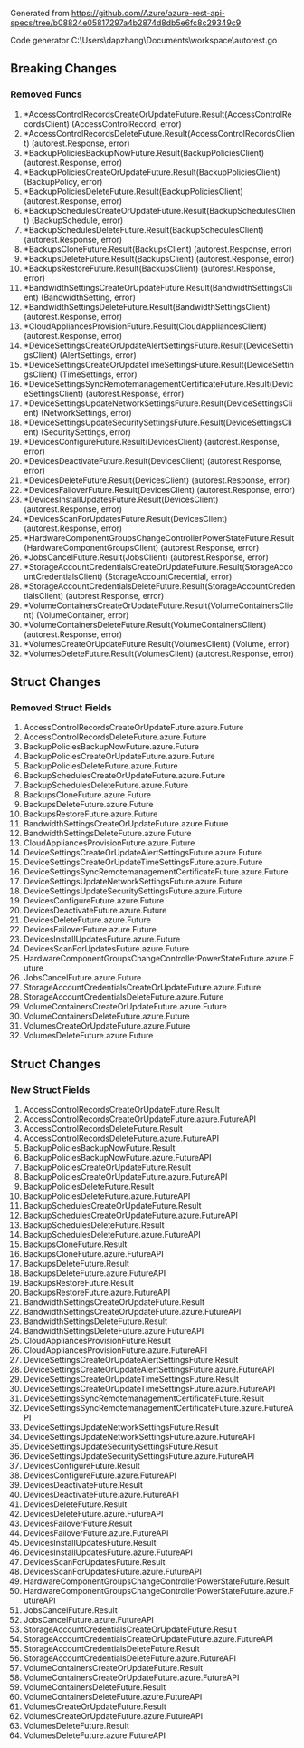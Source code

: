 Generated from https://github.com/Azure/azure-rest-api-specs/tree/b08824e05817297a4b2874d8db5e6fc8c29349c9

Code generator C:\Users\dapzhang\Documents\workspace\autorest.go

## Breaking Changes

### Removed Funcs

1. *AccessControlRecordsCreateOrUpdateFuture.Result(AccessControlRecordsClient) (AccessControlRecord, error)
1. *AccessControlRecordsDeleteFuture.Result(AccessControlRecordsClient) (autorest.Response, error)
1. *BackupPoliciesBackupNowFuture.Result(BackupPoliciesClient) (autorest.Response, error)
1. *BackupPoliciesCreateOrUpdateFuture.Result(BackupPoliciesClient) (BackupPolicy, error)
1. *BackupPoliciesDeleteFuture.Result(BackupPoliciesClient) (autorest.Response, error)
1. *BackupSchedulesCreateOrUpdateFuture.Result(BackupSchedulesClient) (BackupSchedule, error)
1. *BackupSchedulesDeleteFuture.Result(BackupSchedulesClient) (autorest.Response, error)
1. *BackupsCloneFuture.Result(BackupsClient) (autorest.Response, error)
1. *BackupsDeleteFuture.Result(BackupsClient) (autorest.Response, error)
1. *BackupsRestoreFuture.Result(BackupsClient) (autorest.Response, error)
1. *BandwidthSettingsCreateOrUpdateFuture.Result(BandwidthSettingsClient) (BandwidthSetting, error)
1. *BandwidthSettingsDeleteFuture.Result(BandwidthSettingsClient) (autorest.Response, error)
1. *CloudAppliancesProvisionFuture.Result(CloudAppliancesClient) (autorest.Response, error)
1. *DeviceSettingsCreateOrUpdateAlertSettingsFuture.Result(DeviceSettingsClient) (AlertSettings, error)
1. *DeviceSettingsCreateOrUpdateTimeSettingsFuture.Result(DeviceSettingsClient) (TimeSettings, error)
1. *DeviceSettingsSyncRemotemanagementCertificateFuture.Result(DeviceSettingsClient) (autorest.Response, error)
1. *DeviceSettingsUpdateNetworkSettingsFuture.Result(DeviceSettingsClient) (NetworkSettings, error)
1. *DeviceSettingsUpdateSecuritySettingsFuture.Result(DeviceSettingsClient) (SecuritySettings, error)
1. *DevicesConfigureFuture.Result(DevicesClient) (autorest.Response, error)
1. *DevicesDeactivateFuture.Result(DevicesClient) (autorest.Response, error)
1. *DevicesDeleteFuture.Result(DevicesClient) (autorest.Response, error)
1. *DevicesFailoverFuture.Result(DevicesClient) (autorest.Response, error)
1. *DevicesInstallUpdatesFuture.Result(DevicesClient) (autorest.Response, error)
1. *DevicesScanForUpdatesFuture.Result(DevicesClient) (autorest.Response, error)
1. *HardwareComponentGroupsChangeControllerPowerStateFuture.Result(HardwareComponentGroupsClient) (autorest.Response, error)
1. *JobsCancelFuture.Result(JobsClient) (autorest.Response, error)
1. *StorageAccountCredentialsCreateOrUpdateFuture.Result(StorageAccountCredentialsClient) (StorageAccountCredential, error)
1. *StorageAccountCredentialsDeleteFuture.Result(StorageAccountCredentialsClient) (autorest.Response, error)
1. *VolumeContainersCreateOrUpdateFuture.Result(VolumeContainersClient) (VolumeContainer, error)
1. *VolumeContainersDeleteFuture.Result(VolumeContainersClient) (autorest.Response, error)
1. *VolumesCreateOrUpdateFuture.Result(VolumesClient) (Volume, error)
1. *VolumesDeleteFuture.Result(VolumesClient) (autorest.Response, error)

## Struct Changes

### Removed Struct Fields

1. AccessControlRecordsCreateOrUpdateFuture.azure.Future
1. AccessControlRecordsDeleteFuture.azure.Future
1. BackupPoliciesBackupNowFuture.azure.Future
1. BackupPoliciesCreateOrUpdateFuture.azure.Future
1. BackupPoliciesDeleteFuture.azure.Future
1. BackupSchedulesCreateOrUpdateFuture.azure.Future
1. BackupSchedulesDeleteFuture.azure.Future
1. BackupsCloneFuture.azure.Future
1. BackupsDeleteFuture.azure.Future
1. BackupsRestoreFuture.azure.Future
1. BandwidthSettingsCreateOrUpdateFuture.azure.Future
1. BandwidthSettingsDeleteFuture.azure.Future
1. CloudAppliancesProvisionFuture.azure.Future
1. DeviceSettingsCreateOrUpdateAlertSettingsFuture.azure.Future
1. DeviceSettingsCreateOrUpdateTimeSettingsFuture.azure.Future
1. DeviceSettingsSyncRemotemanagementCertificateFuture.azure.Future
1. DeviceSettingsUpdateNetworkSettingsFuture.azure.Future
1. DeviceSettingsUpdateSecuritySettingsFuture.azure.Future
1. DevicesConfigureFuture.azure.Future
1. DevicesDeactivateFuture.azure.Future
1. DevicesDeleteFuture.azure.Future
1. DevicesFailoverFuture.azure.Future
1. DevicesInstallUpdatesFuture.azure.Future
1. DevicesScanForUpdatesFuture.azure.Future
1. HardwareComponentGroupsChangeControllerPowerStateFuture.azure.Future
1. JobsCancelFuture.azure.Future
1. StorageAccountCredentialsCreateOrUpdateFuture.azure.Future
1. StorageAccountCredentialsDeleteFuture.azure.Future
1. VolumeContainersCreateOrUpdateFuture.azure.Future
1. VolumeContainersDeleteFuture.azure.Future
1. VolumesCreateOrUpdateFuture.azure.Future
1. VolumesDeleteFuture.azure.Future

## Struct Changes

### New Struct Fields

1. AccessControlRecordsCreateOrUpdateFuture.Result
1. AccessControlRecordsCreateOrUpdateFuture.azure.FutureAPI
1. AccessControlRecordsDeleteFuture.Result
1. AccessControlRecordsDeleteFuture.azure.FutureAPI
1. BackupPoliciesBackupNowFuture.Result
1. BackupPoliciesBackupNowFuture.azure.FutureAPI
1. BackupPoliciesCreateOrUpdateFuture.Result
1. BackupPoliciesCreateOrUpdateFuture.azure.FutureAPI
1. BackupPoliciesDeleteFuture.Result
1. BackupPoliciesDeleteFuture.azure.FutureAPI
1. BackupSchedulesCreateOrUpdateFuture.Result
1. BackupSchedulesCreateOrUpdateFuture.azure.FutureAPI
1. BackupSchedulesDeleteFuture.Result
1. BackupSchedulesDeleteFuture.azure.FutureAPI
1. BackupsCloneFuture.Result
1. BackupsCloneFuture.azure.FutureAPI
1. BackupsDeleteFuture.Result
1. BackupsDeleteFuture.azure.FutureAPI
1. BackupsRestoreFuture.Result
1. BackupsRestoreFuture.azure.FutureAPI
1. BandwidthSettingsCreateOrUpdateFuture.Result
1. BandwidthSettingsCreateOrUpdateFuture.azure.FutureAPI
1. BandwidthSettingsDeleteFuture.Result
1. BandwidthSettingsDeleteFuture.azure.FutureAPI
1. CloudAppliancesProvisionFuture.Result
1. CloudAppliancesProvisionFuture.azure.FutureAPI
1. DeviceSettingsCreateOrUpdateAlertSettingsFuture.Result
1. DeviceSettingsCreateOrUpdateAlertSettingsFuture.azure.FutureAPI
1. DeviceSettingsCreateOrUpdateTimeSettingsFuture.Result
1. DeviceSettingsCreateOrUpdateTimeSettingsFuture.azure.FutureAPI
1. DeviceSettingsSyncRemotemanagementCertificateFuture.Result
1. DeviceSettingsSyncRemotemanagementCertificateFuture.azure.FutureAPI
1. DeviceSettingsUpdateNetworkSettingsFuture.Result
1. DeviceSettingsUpdateNetworkSettingsFuture.azure.FutureAPI
1. DeviceSettingsUpdateSecuritySettingsFuture.Result
1. DeviceSettingsUpdateSecuritySettingsFuture.azure.FutureAPI
1. DevicesConfigureFuture.Result
1. DevicesConfigureFuture.azure.FutureAPI
1. DevicesDeactivateFuture.Result
1. DevicesDeactivateFuture.azure.FutureAPI
1. DevicesDeleteFuture.Result
1. DevicesDeleteFuture.azure.FutureAPI
1. DevicesFailoverFuture.Result
1. DevicesFailoverFuture.azure.FutureAPI
1. DevicesInstallUpdatesFuture.Result
1. DevicesInstallUpdatesFuture.azure.FutureAPI
1. DevicesScanForUpdatesFuture.Result
1. DevicesScanForUpdatesFuture.azure.FutureAPI
1. HardwareComponentGroupsChangeControllerPowerStateFuture.Result
1. HardwareComponentGroupsChangeControllerPowerStateFuture.azure.FutureAPI
1. JobsCancelFuture.Result
1. JobsCancelFuture.azure.FutureAPI
1. StorageAccountCredentialsCreateOrUpdateFuture.Result
1. StorageAccountCredentialsCreateOrUpdateFuture.azure.FutureAPI
1. StorageAccountCredentialsDeleteFuture.Result
1. StorageAccountCredentialsDeleteFuture.azure.FutureAPI
1. VolumeContainersCreateOrUpdateFuture.Result
1. VolumeContainersCreateOrUpdateFuture.azure.FutureAPI
1. VolumeContainersDeleteFuture.Result
1. VolumeContainersDeleteFuture.azure.FutureAPI
1. VolumesCreateOrUpdateFuture.Result
1. VolumesCreateOrUpdateFuture.azure.FutureAPI
1. VolumesDeleteFuture.Result
1. VolumesDeleteFuture.azure.FutureAPI
